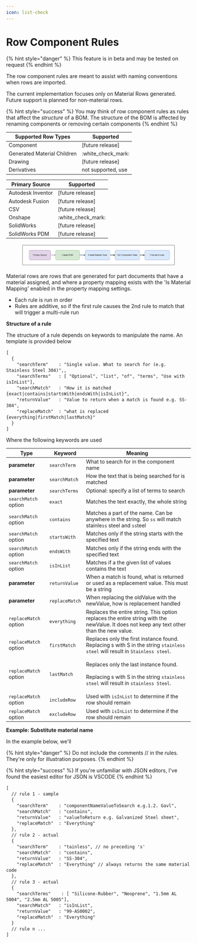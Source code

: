 ```yaml
---
icon: list-check
---
```


# Row Component Rules

{% hint style="danger" %}
This feature is in beta and may be tested on request
{% endhint %}

The row component rules are meant to assist with naming conventions when rows are imported.

The current implementation focuses only on Material Rows generated. Future support is planned for non-material rows.

{% hint style="success" %}
You may think of row component rules as rules that affect the _structure_ of a BOM. The structure of the BOM is affected by renaming components or removing certain components
{% endhint %}

| Supported Row Types         | Supported            |
| --------------------------- | -------------------- |
| Component                   | \[future release]    |
| Generated Material Children | :white\_check\_mark: |
| Drawing                     | \[future release]    |
| Derivatives                 | not supported, use   |

| Primary Source    | Supported            |
| ----------------- | -------------------- |
| Autodesk Inventor | \[future release]    |
| Autodesk Fusion   | \[future release]    |
| CSV               | \[future release]    |
| Onshape           | :white\_check\_mark: |
| SolidWorks        | \[future release]    |
| SolidWorks PDM    | \[future release]    |

<figure><img src="../.gitbook/assets/image (47).png" alt=""><figcaption></figcaption></figure>

Material rows are rows that are generated for part documents that have a material assigned, and where a property mapping exists with the 'Is Material Mapping' enabled in the property mapping settings.

* Each rule is run in order
* Rules are additive, so if the first rule causes the 2nd rule to match that will trigger a multi-rule run

**Structure of a rule**&#x20;

The structure of a rule depends on keywords to manipulate the name. An template is provided below

```
[
  {  
    "searchTerm"    : "Single value. What to search for (e.g. Stainless Steel 304)",,
    "searchTerms"   : [ "Optional", "list", "of", "terms", "Use with isInList"],
    "searchMatch"   : "How it is matched {exact|contains|startsWith|endsWith|isInList}",
    "returnValue"   : "Value to return when a match is found e.g. SS-304",
    "replaceMatch"  : "what is replaced {everything|firstMatch|lastMatch}" 
  }
]
```

Where the following keywords are used

| Type                  | Keyword         | Meaning                                                                                                                                                         |
| --------------------- | --------------- | --------------------------------------------------------------------------------------------------------------------------------------------------------------- |
| **parameter**         | `searchTerm`    | What to search for in the component name                                                                                                                        |
| **parameter**         | `searchMatch`   | How the text that is being searched for is matched                                                                                                              |
| **parameter**         | `searchTerms`   | Optional: specify a list of terms to search                                                                                                                     |
| `searchMatch` option  | `exact`         | Matches the text exactly, the whole string                                                                                                                      |
| `searchMatch` option  | `contains`      | Matches a part of the name. Can be anywhere in the string. So `ss` will match stainle`ss` steel and `ss`teel                                                    |
| `searchMatch` option  | `startsWith`    | Matches only if the string starts with the specified text                                                                                                       |
| `searchMatch` option  | `endsWith`      | Matches only if the string ends with the specified text                                                                                                         |
| `searchMatch` option  | `isInList`      | Matches if a the given list of values contains the text                                                                                                         |
| **parameter**         | `returnValue`   | When a match is found, what is returned or used as a replacement value. This must be a string                                                                   |
| **parameter**         | `replaceMatch`  | When replacing the oldValue with the newValue, how is replacement handled                                                                                       |
| `replaceMatch` option | `everything`    | Replaces the entire string. This option replaces the entire string with the newValue. It does not keep any text other than the new value.                       |
| `replaceMatch` option | `firstMatch`    | Replaces only the first instance found. Replacing s with S in the string `stainless steel` will result in `Stainless steel`.                                    |
| `replaceMatch` option | `lastMatch`     | <p>Replaces only the last instance found.<br><br>Replacing s with S in the string <code>stainless steel</code> will result in <code>stainless Steel</code>.</p> |
| `replaceMatch` option | `includeRow`    | Used with `isInList` to determine if the row should remain                                                                                                      |
| `replaceMatch` option | `excludeRow`    | Used with `isInList` to determine if the row should remain                                                                                                      |

**Example: Substitute material name**&#x20;

In the example below, we'll

{% hint style="danger" %}
Do not include the comments // in the rules. They're only for illustration purposes.
{% endhint %}

{% hint style="success" %}
If you're unfamiliar with JSON editors, I've found the easiest editor for JSON is VSCODE&#x20;
{% endhint %}

```json5
[
  // rule 1 - sample
  {  
    "searchTerm"    : "componentNameValueToSearch e.g.1.2. Gavl",
    "searchMatch"   : "contains",
    "returnValue"   : "valueToReturn e.g. Galvanized Steel sheet",
    "replaceMatch"  : "Everything" 
  },
  // rule 2 - actual
  {  
    "searchTerm"    : "tainless", // no preceding 's'
    "searchMatch"   : "contains",
    "returnValue"   : "SS-304",
    "replaceMatch"  : "Everything" // always returns the same material code
  },
  // rule 3 - actual
  {  
    "searchTerms"    : [ "Silicone-Rubber", "Neoprene", "1.5mm AL 5004", "2.5mm AL 5005"],
    "searchMatch"   : "isInList",
    "returnValue"   : "99-AS0002",
    "replaceMatch"  : "Everything" 
  } 
  // rule n ... 
]

```
